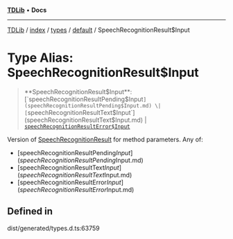 [**TDLib**](../../../../../../README.md) • **Docs**

***

[TDLib](../../../../../../modules.md) / [index](../../../../../README.md) / [types](../../../README.md) / [default](../README.md) / SpeechRecognitionResult$Input

# Type Alias: SpeechRecognitionResult$Input

> **SpeechRecognitionResult$Input**: [`speechRecognitionResultPending$Input`](speechRecognitionResultPending$Input.md) \| [`speechRecognitionResultText$Input`](speechRecognitionResultText$Input.md) \| [`speechRecognitionResultError$Input`](speechRecognitionResultError$Input.md)

Version of [SpeechRecognitionResult](SpeechRecognitionResult.md) for method parameters.
Any of:
- [speechRecognitionResultPending$Input](speechRecognitionResultPending$Input.md)
- [speechRecognitionResultText$Input](speechRecognitionResultText$Input.md)
- [speechRecognitionResultError$Input](speechRecognitionResultError$Input.md)

## Defined in

dist/generated/types.d.ts:63759
